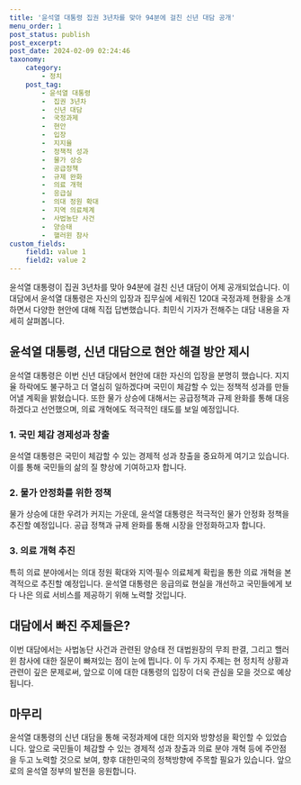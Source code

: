 ```yaml
---
title: '윤석열 대통령 집권 3년차를 맞아 94분에 걸친 신년 대담 공개'
menu_order: 1
post_status: publish
post_excerpt: 
post_date: 2024-02-09 02:24:46
taxonomy:
    category:
        - 정치
    post_tag:
        - 윤석열 대통령
        -  집권 3년차
        -  신년 대담
        -  국정과제
        -  현안
        -  입장
        -  지지율
        -  정책적 성과
        -  물가 상승
        -  공급정책
        -  규제 완화
        -  의료 개혁
        -  응급실
        -  의대 정원 확대
        -  지역 의료체계
        -  사법농단 사건
        -  양승태
        -  핼러윈 참사
custom_fields:
    field1: value 1
    field2: value 2
---
```


윤석열 대통령이 집권 3년차를 맞아 94분에 걸친 신년 대담이 어제 공개되었습니다. 이 대담에서 윤석열 대통령은 자신의 입장과 집무실에 세워진 120대 국정과제 현황을 소개하면서 다양한 현안에 대해 직접 답변했습니다. 최민식 기자가 전해주는 대담 내용을 자세히 살펴봅니다.
## 윤석열 대통령, 신년 대담으로 현안 해결 방안 제시
윤석열 대통령은 이번 신년 대담에서 현안에 대한 자신의 입장을 분명히 했습니다. 지지율 하락에도 불구하고 더 열심히 일하겠다며 국민이 체감할 수 있는 정책적 성과를 만들어낼 계획을 밝혔습니다. 또한 물가 상승에 대해서는 공급정책과 규제 완화를 통해 대응하겠다고 선언했으며, 의료 개혁에도 적극적인 태도를 보일 예정입니다.
### 1. 국민 체감 경제성과 창출
윤석열 대통령은 국민이 체감할 수 있는 경제적 성과 창출을 중요하게 여기고 있습니다. 이를 통해 국민들의 삶의 질 향상에 기여하고자 합니다.
### 2. 물가 안정화를 위한 정책
물가 상승에 대한 우려가 커지는 가운데, 윤석열 대통령은 적극적인 물가 안정화 정책을 추진할 예정입니다. 공급 정책과 규제 완화를 통해 시장을 안정화하고자 합니다.
### 3. 의료 개혁 추진
특히 의료 분야에서는 의대 정원 확대와 지역·필수 의료체계 확립을 통한 의료 개혁을 본격적으로 추진할 예정입니다. 윤석열 대통령은 응급의료 현실을 개선하고 국민들에게 보다 나은 의료 서비스를 제공하기 위해 노력할 것입니다.
## 대담에서 빠진 주제들은?
이번 대담에서는 사법농단 사건과 관련된 양승태 전 대법원장의 무죄 판결, 그리고 핼러윈 참사에 대한 질문이 빠져있는 점이 눈에 띕니다. 이 두 가지 주제는 현 정치적 상황과 관련이 깊은 문제로써, 앞으로 이에 대한 대통령의 입장이 더욱 관심을 모을 것으로 예상됩니다.
## 마무리
윤석열 대통령의 신년 대담을 통해 국정과제에 대한 의지와 방향성을 확인할 수 있었습니다. 앞으로 국민들이 체감할 수 있는 경제적 성과 창출과 의료 분야 개혁 등에 주안점을 두고 노력할 것으로 보여, 향후 대한민국의 정책방향에 주목할 필요가 있습니다. 앞으로의 윤석열 정부의 발전을 응원합니다.

